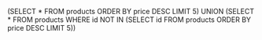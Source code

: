 (SELECT * FROM products ORDER BY price DESC LIMIT 5)
UNION
(SELECT * FROM products WHERE id NOT IN (SELECT id FROM products ORDER BY price DESC LIMIT 5))
